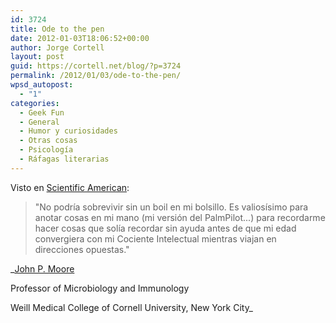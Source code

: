 ```yaml
---
id: 3724
title: Ode to the pen
date: 2012-01-03T18:06:52+00:00
author: Jorge Cortell
layout: post
guid: https://cortell.net/blog/?p=3724
permalink: /2012/01/03/ode-to-the-pen/
wpsd_autopost:
  - "1"
categories:
  - Geek Fun
  - General
  - Humor y curiosidades
  - Otras cosas
  - Psicología
  - Ráfagas literarias
---
```

Visto en <a title="https://www.scientificamerican.com/article.cfm?id=indispensable-gadgets&page=2" href="https://www.scientificamerican.com/article.cfm?id=indispensable-gadgets&page=2" target="_blank">Scientific American</a>:

> "No podría sobrevivir sin un boil en mi bolsillo. Es valiosísimo para anotar cosas en mi mano (mi versión del PalmPilot...) para recordarme hacer cosas que solía recordar sin ayuda antes de que mi edad convergiera con mi Cociente Intelectual mientras viajan en direcciones opuestas."

_<a href="https://www.med.cornell.edu/research/jpmoore/biography.html" target="_blank">John P. Moore</a>
  
Professor of Microbiology and Immunology
  
Weill Medical College of Cornell University, New York City_